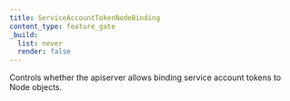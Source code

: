 ```yaml
---
title: ServiceAccountTokenNodeBinding
content_type: feature_gate
_build:
  list: never
  render: false
---
```

Controls whether the apiserver allows binding service account tokens to Node objects.
